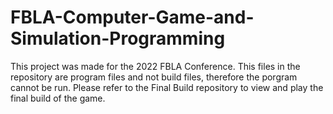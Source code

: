 # FBLA-Computer-Game-and-Simulation-Programming
This project was made for the 2022 FBLA Conference. This files in the repository are program files and not build files, therefore the porgram cannot be run. Please refer to the Final Build repository to view and play the final build of the game.
